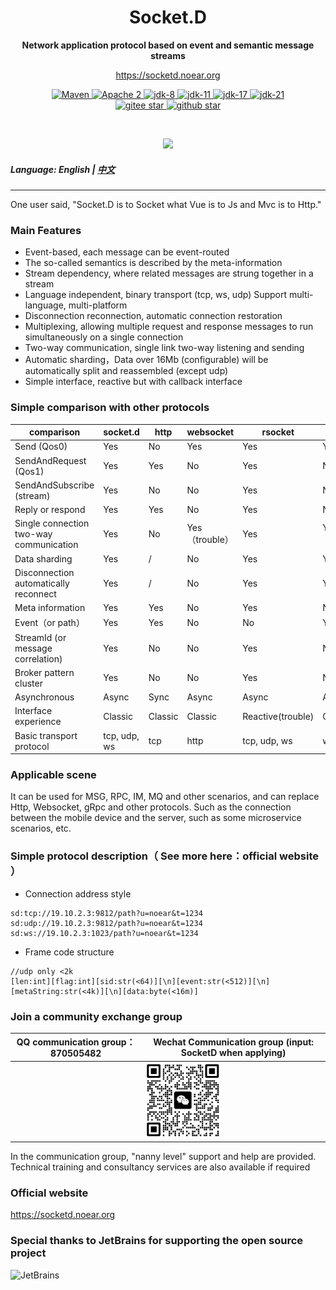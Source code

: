 <h1 align="center" style="text-align:center;">
  Socket.D
</h1>
<p align="center">
	<strong>Network application protocol based on event and semantic message streams</strong>
</p>

<p align="center">
	<a href="https://socketd.noear.org/">https://socketd.noear.org</a>
</p>

<p align="center">
    <a target="_blank" href="https://search.maven.org/artifact/org.noear/socketd">
        <img src="https://img.shields.io/maven-central/v/org.noear/socketd.svg?label=Maven%20Central" alt="Maven" />
    </a>
    <a target="_blank" href="LICENSE">
		<img src="https://img.shields.io/:license-Apache2-blue.svg" alt="Apache 2" />
	</a>
   <a target="_blank" href="https://www.oracle.com/java/technologies/javase/javase-jdk8-downloads.html">
		<img src="https://img.shields.io/badge/JDK-8-green.svg" alt="jdk-8" />
	</a>
    <a target="_blank" href="https://www.oracle.com/java/technologies/javase/jdk11-archive-downloads.html">
		<img src="https://img.shields.io/badge/JDK-11-green.svg" alt="jdk-11" />
	</a>
    <a target="_blank" href="https://www.oracle.com/java/technologies/javase/jdk17-archive-downloads.html">
		<img src="https://img.shields.io/badge/JDK-17-green.svg" alt="jdk-17" />
	</a>
    <a target="_blank" href="https://www.oracle.com/java/technologies/javase/jdk21-archive-downloads.html">
		<img src="https://img.shields.io/badge/JDK-21-green.svg" alt="jdk-21" />
	</a>
    <br />
    <a target="_blank" href='https://gitee.com/noear/socketd/stargazers'>
        <img src='https://gitee.com/noear/socketd/badge/star.svg' alt='gitee star'/>
    </a>
    <a target="_blank" href='https://github.com/noear/socketd/stargazers'>
        <img src="https://img.shields.io/github/stars/noear/socketd.svg?logo=github" alt="github star"/>
    </a>
</p>

<br/>
<p align="center">
	<a href="https://jq.qq.com/?_wv=1027&k=kjB5JNiC">
	<img src="https://img.shields.io/badge/QQ交流群-870505482-orange"/></a>
</p>

##### Language: English | [中文](README_CN.md)

<hr />

One user said, "Socket.D is to Socket what Vue is to Js and Mvc is to Http."

### Main Features

* Event-based, each message can be event-routed
* The so-called semantics is described by the meta-information
* Stream dependency, where related messages are strung together in a stream
* Language independent, binary transport (tcp, ws, udp) Support multi-language, multi-platform
* Disconnection reconnection, automatic connection restoration
* Multiplexing, allowing multiple request and response messages to run simultaneously on a single connection
* Two-way communication, single link two-way listening and sending
* Automatic sharding，Data over 16Mb (configurable) will be automatically split and reassembled (except udp)
* Simple interface, reactive but with callback interface

### Simple comparison with other protocols

| comparison                              | socket.d     | http | websocket | rsocket      | socket.io |
|-----------------------------------------|--------------|------|-----------|--------------|-----------|
| Send (Qos0)                             | Yes          | No   | Yes        | Yes            | Yes         |
| SendAndRequest (Qos1)                   | Yes          | Yes  | No        | Yes            | No         | 
| SendAndSubscribe (stream)               | Yes          | No   | No        | Yes            | No         | 
| Reply or respond                        | Yes          | Yes  | No        | Yes            | No         |      
| Single connection two-way communication | Yes          | No   | Yes（trouble）   | Yes            | Yes（trouble）     | 
| Data sharding                           | Yes          | /    | No         | Yes            | Yes         | 
| Disconnection automatically reconnect   | Yes          | /    | No         | Yes            | Yes         |        
| Meta information                        | Yes          | Yes  | No        | Yes            | No         |       
| Event（or path）                          | Yes          | Yes  | No        | No            | Yes         |         
| StreamId (or message correlation)       | Yes          | No   | No        | Yes            | No         | 
| Broker pattern cluster                  | Yes          | No   | No        | Yes            | No         |         
| Asynchronous                            | Async        | Sync | Async        | Async           | Async        |         
| Interface experience                    | Classic      | Classic   | Classic        | Reactive(trouble)      | Classic        |        
| Basic transport protocol                | tcp, udp, ws | tcp  | http      | tcp, udp, ws | ws        |        




### Applicable scene

It can be used for MSG, RPC, IM, MQ and other scenarios, and can replace Http, Websocket, gRpc and other protocols. Such as the connection between the mobile device and the server, such as some microservice scenarios, etc.


### Simple protocol description（ See more here：official website ）


* Connection address style

```
sd:tcp://19.10.2.3:9812/path?u=noear&t=1234
sd:udp://19.10.2.3:9812/path?u=noear&t=1234
sd:ws://19.10.2.3:1023/path?u=noear&t=1234
```


* Frame code structure

```
//udp only <2k
[len:int][flag:int][sid:str(<64)][\n][event:str(<512)][\n][metaString:str(<4k)][\n][data:byte(<16m)]
```


### Join a community exchange group

| QQ communication group：870505482                       | Wechat Communication group (input: SocketD when applying)                   |
|---------------------------|----------------------------------------|
|        | <img src="group_wx.png" width="120" /> 

In the communication group, "nanny level" support and help are provided. Technical training and consultancy services are also available if required

### Official website

https://socketd.noear.org

### Special thanks to JetBrains for supporting the open source project

<a href="https://jb.gg/OpenSourceSupport">
  <img src="https://user-images.githubusercontent.com/8643542/160519107-199319dc-e1cf-4079-94b7-01b6b8d23aa6.png" align="left" height="100" width="100"  alt="JetBrains">
</a>





